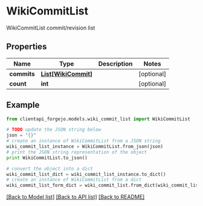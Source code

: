 # WikiCommitList

WikiCommitList commit/revision list

## Properties
Name | Type | Description | Notes
------------ | ------------- | ------------- | -------------
**commits** | [**List[WikiCommit]**](WikiCommit.md) |  | [optional] 
**count** | **int** |  | [optional] 

## Example

```python
from clientapi_forgejo.models.wiki_commit_list import WikiCommitList

# TODO update the JSON string below
json = "{}"
# create an instance of WikiCommitList from a JSON string
wiki_commit_list_instance = WikiCommitList.from_json(json)
# print the JSON string representation of the object
print WikiCommitList.to_json()

# convert the object into a dict
wiki_commit_list_dict = wiki_commit_list_instance.to_dict()
# create an instance of WikiCommitList from a dict
wiki_commit_list_form_dict = wiki_commit_list.from_dict(wiki_commit_list_dict)
```
[[Back to Model list]](../README.md#documentation-for-models) [[Back to API list]](../README.md#documentation-for-api-endpoints) [[Back to README]](../README.md)


